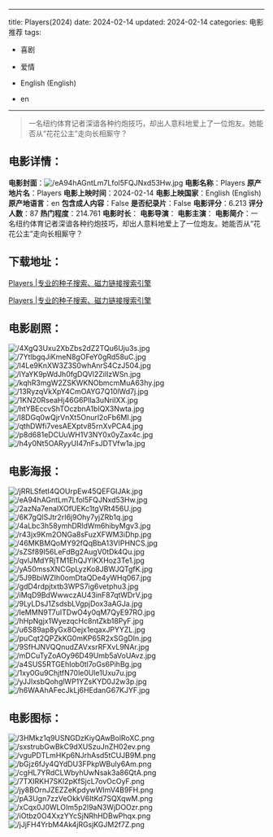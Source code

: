 
---
title: Players(2024)
date: 2024-02-14
updated: 2024-02-14
categories: 电影推荐
tags:
- 喜剧
- 爱情

- English (English)
- en
---


> 一名纽约体育记者深谙各种约炮技巧，却出人意料地爱上了一位炮友。她能否从“花花公主”走向长相厮守？

## **电影详情**：

**电影封面**：<img src="https://image.tmdb.org/t/p/w200/eA94hAGntLm7Lfol5FQJNxd53Hw.jpg" alt="/eA94hAGntLm7Lfol5FQJNxd53Hw.jpg" title="/eA94hAGntLm7Lfol5FQJNxd53Hw.jpg">
**电影名称**：Players
**原产地片名**：Players
**电影上映时间**：2024-02-14
**电影上映国家**：English (English)
**原产地语言**：en
**包含成人内容**：False
**是否纪录片**：False
**电影评分**：6.213
**评分人数**：87
**热门程度**：214.761
**电影时长**：
**电影导演**：
**电影主演**：
**电影简介**：一名纽约体育记者深谙各种约炮技巧，却出人意料地爱上了一位炮友。她能否从“花花公主”走向长相厮守？

## **下载地址**：
[Players |专业的种子搜索、磁力链接搜索引擎](https://movie.amd794.com:2083/?search=Players&ordering=&mode=match_phrase&page_size=10&page=1)

[Players |专业的种子搜索、磁力链接搜索引擎](https://movie.amd794.com:2083/?search=Players&ordering=&mode=match_phrase&page_size=10&page=1)
 

## **电影剧照**：
<img src="https://image.tmdb.org/t/p/original/4XgQ3Uxu2XbZbs2dZ2TQu6Uju3s.jpg" alt="/4XgQ3Uxu2XbZbs2dZ2TQu6Uju3s.jpg" title="/4XgQ3Uxu2XbZbs2dZ2TQu6Uju3s.jpg"><img src="https://image.tmdb.org/t/p/original/7YtlbgqJiKmeN8gOFeY0gRd58uC.jpg" alt="/7YtlbgqJiKmeN8gOFeY0gRd58uC.jpg" title="/7YtlbgqJiKmeN8gOFeY0gRd58uC.jpg"><img src="https://image.tmdb.org/t/p/original/l4Le9KnXW3Z3S0whAnrS4CzJ504.jpg" alt="/l4Le9KnXW3Z3S0whAnrS4CzJ504.jpg" title="/l4Le9KnXW3Z3S0whAnrS4CzJ504.jpg"><img src="https://image.tmdb.org/t/p/original/lYaYK9pWdJh0fgDQVl2ZilIzWSn.jpg" alt="/lYaYK9pWdJh0fgDQVl2ZilIzWSn.jpg" title="/lYaYK9pWdJh0fgDQVl2ZilIzWSn.jpg"><img src="https://image.tmdb.org/t/p/original/kqhR3mgW2ZSKWKNObmcmMuA63hy.jpg" alt="/kqhR3mgW2ZSKWKNObmcmMuA63hy.jpg" title="/kqhR3mgW2ZSKWKNObmcmMuA63hy.jpg"><img src="https://image.tmdb.org/t/p/original/13RyzqVkXpY4CmOAYG7Q10lWd7j.jpg" alt="/13RyzqVkXpY4CmOAYG7Q10lWd7j.jpg" title="/13RyzqVkXpY4CmOAYG7Q10lWd7j.jpg"><img src="https://image.tmdb.org/t/p/original/1KN20RseaHj46G6PIla3uNriIXX.jpg" alt="/1KN20RseaHj46G6PIla3uNriIXX.jpg" title="/1KN20RseaHj46G6PIla3uNriIXX.jpg"><img src="https://image.tmdb.org/t/p/original/htYBEccvShTOczbnA1bIQX3Nwta.jpg" alt="/htYBEccvShTOczbnA1bIQX3Nwta.jpg" title="/htYBEccvShTOczbnA1bIQX3Nwta.jpg"><img src="https://image.tmdb.org/t/p/original/l8DGq0wQjrVnXt5Onurl2oFb6MI.jpg" alt="/l8DGq0wQjrVnXt5Onurl2oFb6MI.jpg" title="/l8DGq0wQjrVnXt5Onurl2oFb6MI.jpg"><img src="https://image.tmdb.org/t/p/original/qthDWfi7vesAEXptv85rnXvPCA4.jpg" alt="/qthDWfi7vesAEXptv85rnXvPCA4.jpg" title="/qthDWfi7vesAEXptv85rnXvPCA4.jpg"><img src="https://image.tmdb.org/t/p/original/p8d681eDCUuWH1V3NY0x0yZax4c.jpg" alt="/p8d681eDCUuWH1V3NY0x0yZax4c.jpg" title="/p8d681eDCUuWH1V3NY0x0yZax4c.jpg"><img src="https://image.tmdb.org/t/p/original/h4y0Nt5OARyyUI47nFsJDTVfw1a.jpg" alt="/h4y0Nt5OARyyUI47nFsJDTVfw1a.jpg" title="/h4y0Nt5OARyyUI47nFsJDTVfw1a.jpg">

## **电影海报**：
<img src="https://image.tmdb.org/t/p/original/jRRLSfetI4QOUrpEw45QEFGIJAk.jpg" alt="/jRRLSfetI4QOUrpEw45QEFGIJAk.jpg" title="/jRRLSfetI4QOUrpEw45QEFGIJAk.jpg"><img src="https://image.tmdb.org/t/p/original/eA94hAGntLm7Lfol5FQJNxd53Hw.jpg" alt="/eA94hAGntLm7Lfol5FQJNxd53Hw.jpg" title="/eA94hAGntLm7Lfol5FQJNxd53Hw.jpg"><img src="https://image.tmdb.org/t/p/original/2azNa7enaIXOfUEKc1tgVRt456U.jpg" alt="/2azNa7enaIXOfUEKc1tgVRt456U.jpg" title="/2azNa7enaIXOfUEKc1tgVRt456U.jpg"><img src="https://image.tmdb.org/t/p/original/6K7gQlSJtr2rI6j9Ohy7yjZRb1q.jpg" alt="/6K7gQlSJtr2rI6j9Ohy7yjZRb1q.jpg" title="/6K7gQlSJtr2rI6j9Ohy7yjZRb1q.jpg"><img src="https://image.tmdb.org/t/p/original/4aLbc3h58ymhDRldWm6hibyMgv3.jpg" alt="/4aLbc3h58ymhDRldWm6hibyMgv3.jpg" title="/4aLbc3h58ymhDRldWm6hibyMgv3.jpg"><img src="https://image.tmdb.org/t/p/original/r43jx9Km2ONGa8sFuzXFWM3iDhp.jpg" alt="/r43jx9Km2ONGa8sFuzXFWM3iDhp.jpg" title="/r43jx9Km2ONGa8sFuzXFWM3iDhp.jpg"><img src="https://image.tmdb.org/t/p/original/46MKBMQoMY92fQqBbA13VIPHNCS.jpg" alt="/46MKBMQoMY92fQqBbA13VIPHNCS.jpg" title="/46MKBMQoMY92fQqBbA13VIPHNCS.jpg"><img src="https://image.tmdb.org/t/p/original/sZSf89I56LeFdBg2AugV0tDk4Qu.jpg" alt="/sZSf89I56LeFdBg2AugV0tDk4Qu.jpg" title="/sZSf89I56LeFdBg2AugV0tDk4Qu.jpg"><img src="https://image.tmdb.org/t/p/original/qvlJMdYRjTM1EhQJYlKXHoz3Te1.jpg" alt="/qvlJMdYRjTM1EhQJYlKXHoz3Te1.jpg" title="/qvlJMdYRjTM1EhQJYlKXHoz3Te1.jpg"><img src="https://image.tmdb.org/t/p/original/yA50mssXNCGpLyzKo8JBWJQTgfK.jpg" alt="/yA50mssXNCGpLyzKo8JBWJQTgfK.jpg" title="/yA50mssXNCGpLyzKo8JBWJQTgfK.jpg"><img src="https://image.tmdb.org/t/p/original/5J9BbiWZIh0omDtaQDe4yWHq067.jpg" alt="/5J9BbiWZIh0omDtaQDe4yWHq067.jpg" title="/5J9BbiWZIh0omDtaQDe4yWHq067.jpg"><img src="https://image.tmdb.org/t/p/original/gdD4rdpjtxtb3WPS7ig6vetphu3.jpg" alt="/gdD4rdpjtxtb3WPS7ig6vetphu3.jpg" title="/gdD4rdpjtxtb3WPS7ig6vetphu3.jpg"><img src="https://image.tmdb.org/t/p/original/iMqD9BdWwwczAU43inF87qtWDrV.jpg" alt="/iMqD9BdWwwczAU43inF87qtWDrV.jpg" title="/iMqD9BdWwwczAU43inF87qtWDrV.jpg"><img src="https://image.tmdb.org/t/p/original/9LyLDsJ1ZsdsbLVgpjDox3aAGJa.jpg" alt="/9LyLDsJ1ZsdsbLVgpjDox3aAGJa.jpg" title="/9LyLDsJ1ZsdsbLVgpjDox3aAGJa.jpg"><img src="https://image.tmdb.org/t/p/original/leMMN9T7uITDwO4y0qM7QyE97RO.jpg" alt="/leMMN9T7uITDwO4y0qM7QyE97RO.jpg" title="/leMMN9T7uITDwO4y0qM7QyE97RO.jpg"><img src="https://image.tmdb.org/t/p/original/hHpNgjx1WyezqcHc8ntZkb18PyF.jpg" alt="/hHpNgjx1WyezqcHc8ntZkb18PyF.jpg" title="/hHpNgjx1WyezqcHc8ntZkb18PyF.jpg"><img src="https://image.tmdb.org/t/p/original/u6S89ap8yGx8Oejx1eqaxJPYYZL.jpg" alt="/u6S89ap8yGx8Oejx1eqaxJPYYZL.jpg" title="/u6S89ap8yGx8Oejx1eqaxJPYYZL.jpg"><img src="https://image.tmdb.org/t/p/original/puCqt2QPZkKG0mKP65R2xSGgDIn.jpg" alt="/puCqt2QPZkKG0mKP65R2xSGgDIn.jpg" title="/puCqt2QPZkKG0mKP65R2xSGgDIn.jpg"><img src="https://image.tmdb.org/t/p/original/9SfHJNVQQnudZAVxsrRFXvL9NAr.jpg" alt="/9SfHJNVQQnudZAVxsrRFXvL9NAr.jpg" title="/9SfHJNVQQnudZAVxsrRFXvL9NAr.jpg"><img src="https://image.tmdb.org/t/p/original/mDCuTyZoAOy96D49Umb5aVoUAvz.jpg" alt="/mDCuTyZoAOy96D49Umb5aVoUAvz.jpg" title="/mDCuTyZoAOy96D49Umb5aVoUAvz.jpg"><img src="https://image.tmdb.org/t/p/original/a4SUS5RTGEhIob0tl7oGs6PihBg.jpg" alt="/a4SUS5RTGEhIob0tl7oGs6PihBg.jpg" title="/a4SUS5RTGEhIob0tl7oGs6PihBg.jpg"><img src="https://image.tmdb.org/t/p/original/1xy0Gu9ChjtfN70le0Ule1Uxu7u.jpg" alt="/1xy0Gu9ChjtfN70le0Ule1Uxu7u.jpg" title="/1xy0Gu9ChjtfN70le0Ule1Uxu7u.jpg"><img src="https://image.tmdb.org/t/p/original/yJJlxsbQohglWP1YZsKYD0J2w3p.jpg" alt="/yJJlxsbQohglWP1YZsKYD0J2w3p.jpg" title="/yJJlxsbQohglWP1YZsKYD0J2w3p.jpg"><img src="https://image.tmdb.org/t/p/original/h6WAAhAFecJkLj6HEdanG67KJYF.jpg" alt="/h6WAAhAFecJkLj6HEdanG67KJYF.jpg" title="/h6WAAhAFecJkLj6HEdanG67KJYF.jpg">

## **电影图标**：
<img src="https://image.tmdb.org/t/p/original/3HMkz1q9USNGDzKiyQAwBolRoXC.png" alt="/3HMkz1q9USNGDzKiyQAwBolRoXC.png" title="/3HMkz1q9USNGDzKiyQAwBolRoXC.png"><img src="https://image.tmdb.org/t/p/original/sxstrubGwBkC9dXUSzuJnZH02ev.png" alt="/sxstrubGwBkC9dXUSzuJnZH02ev.png" title="/sxstrubGwBkC9dXUSzuJnZH02ev.png"><img src="https://image.tmdb.org/t/p/original/vguPDTLmHKp6NJrhAsd5tCUJB9M.png" alt="/vguPDTLmHKp6NJrhAsd5tCUJB9M.png" title="/vguPDTLmHKp6NJrhAsd5tCUJB9M.png"><img src="https://image.tmdb.org/t/p/original/bGjz6fJy4QYdDU3FPkpWBuIy6Am.png" alt="/bGjz6fJy4QYdDU3FPkpWBuIy6Am.png" title="/bGjz6fJy4QYdDU3FPkpWBuIy6Am.png"><img src="https://image.tmdb.org/t/p/original/cgHL7YRdCLWbyhUwNsak3a86QtA.png" alt="/cgHL7YRdCLWbyhUwNsak3a86QtA.png" title="/cgHL7YRdCLWbyhUwNsak3a86QtA.png"><img src="https://image.tmdb.org/t/p/original/7TXIRKH7SKl2pKfSjcL7ovOcOyF.png" alt="/7TXIRKH7SKl2pKfSjcL7ovOcOyF.png" title="/7TXIRKH7SKl2pKfSjcL7ovOcOyF.png"><img src="https://image.tmdb.org/t/p/original/jy8BOrnJZEZZeKpdywWImV4B9FH.png" alt="/jy8BOrnJZEZZeKpdywWImV4B9FH.png" title="/jy8BOrnJZEZZeKpdywWImV4B9FH.png"><img src="https://image.tmdb.org/t/p/original/pA3Ugn7zzVeOkkV6ItKd7SQXqwM.png" alt="/pA3Ugn7zzVeOkkV6ItKd7SQXqwM.png" title="/pA3Ugn7zzVeOkkV6ItKd7SQXqwM.png"><img src="https://image.tmdb.org/t/p/original/xCqx0J0WLOIm5p2l9aN3WjDOOzr.png" alt="/xCqx0J0WLOIm5p2l9aN3WjDOOzr.png" title="/xCqx0J0WLOIm5p2l9aN3WjDOOzr.png"><img src="https://image.tmdb.org/t/p/original/iOtbz0O4XxzYYcSjNRhHDBwPhqx.png" alt="/iOtbz0O4XxzYYcSjNRhHDBwPhqx.png" title="/iOtbz0O4XxzYYcSjNRhHDBwPhqx.png"><img src="https://image.tmdb.org/t/p/original/jJjFH4YrbM4Ak4jRGsjKGJM2f7Z.png" alt="/jJjFH4YrbM4Ak4jRGsjKGJM2f7Z.png" title="/jJjFH4YrbM4Ak4jRGsjKGJM2f7Z.png">
